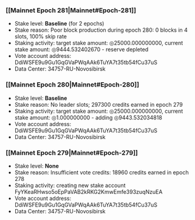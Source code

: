 ### [[Mainnet Epoch 281|Mainnet#Epoch-281]]
* Stake level: **Baseline** (for 2 epochs)
* Stake reason: Poor block production during epoch 280: 0 blocks in 4 slots, 100% skip rate
* Staking activity: target stake amount: ◎25000.000000000, current stake amount: ◎9444.532402670 - reserve depleted
* Vote account address: DdiWSFE9u9Gu1GqGVaPWqAAk6TuYA7t35tb54fCu37uS
* Data Center: 34757-RU-Novosibirsk
### [[Mainnet Epoch 280|Mainnet#Epoch-280]]
* Stake level: **Baseline**
* Stake reason: No leader slots; 297300 credits earned in epoch 279
* Staking activity: target stake amount: ◎25000.000000000, current stake amount: ◎1.000000000 - adding ◎9443.532034818
* Vote account address: DdiWSFE9u9Gu1GqGVaPWqAAk6TuYA7t35tb54fCu37uS
* Data Center: 34757-RU-Novosibirsk
### [[Mainnet Epoch 279|Mainnet#Epoch-279]]
* Stake level: **None**
* Stake reason: Insufficient vote credits: 18960 credits earned in epoch 278
* Staking activity: creating new stake account FyYKeaRHwso5oEpPaVAB2kRKG2KmwEmfe393zuqNzuEA
* Vote account address: DdiWSFE9u9Gu1GqGVaPWqAAk6TuYA7t35tb54fCu37uS
* Data Center: 34757-RU-Novosibirsk